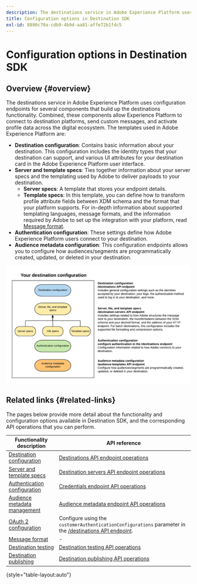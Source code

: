 ```yaml
---
description: The destinations service in Adobe Experience Platform uses configuration endpoints for several components that build up the destinations functionality. Combined, these components allow Experience Platform to connect to destination partners, send custom messages, and activate profile data across the digital ecosystem.
title: Configuration options in Destination SDK
exl-id: 8890c70a-cdb9-4b9d-aa81-affe72b1fdc5
---
```

# Configuration options in Destination SDK

## Overview {#overview}

The destinations service in Adobe Experience Platform uses configuration endpoints for several components that build up the destinations functionality. Combined, these components allow Experience Platform to connect to destination platforms, send custom messages, and activate profile data across the digital ecosystem. The templates used in Adobe Experience Platform are:

* **Destination configuration**: Contains basic information about your destination. This configuration includes the identity types that your destination can support, and various UI attributes for your destination card in the Adobe Experience Platform user interface.
* **Server and template specs**: Ties together information about your server specs and the templating used by Adobe to deliver payloads to your destination.
  * **Server specs**: A template that stores your endpoint details.
  * **Template specs**: In this template, you can define how to transform profile attribute fields between XDM schema and the format that your platform supports. For in-depth information about supported templating languages, message formats, and the information required by Adobe to set up the integration with your platform, read [Message format](./message-format.md).
* **Authentication configuration**: These settings define how Adobe Experience Platform users connect to your destination.
* **Audience metadata configuration**: This configuration endpoints allows you to configure how audiences/segments are programmatically created, updated, or deleted in your destination.

![Diagram showing the Destination SDK configuration endpoints and how these are used together.](./assets/self-service-configuration.png)

## Related links {#related-links}

The pages below provide more detail about the functionality and configuration options available in Destination SDK, and the corresponding API operations that you can perform.

|Functionality description | API reference |
|--- |--- |
|[Destination configuration](./destination-configuration.md) | [Destinations API endpoint operations](./destination-configuration-api.md) |
|[Server and template specs](./server-and-template-configuration.md) |[Destination servers API endpoint operations](./destination-server-api.md) |
|[Authentication configuration](./authentication-configuration.md) | [Credentials endpoint API operations](./credentials-configuration-api.md) |
|[Audience metadata management](./audience-metadata-management.md) | [Audience metadata endpoint API operations](./audience-metadata-api.md) | 
|[OAuth 2 configuration](./oauth2-authentication.md) | Configure using the `customerAuthenticationConfigurations` parameter in the [/destinations API endpoint](./destination-configuration-api.md). |
|[Message format](./message-format.md) | - |
|[Destination testing](./test-destination.md) | [Destination testing API operations](./destination-testing-api.md) |
|[Destination publishing](./configure-destination-instructions.md#publish-destination) | [Destination publishing API operations](./destination-publish-api.md) |

{style="table-layout:auto"}
